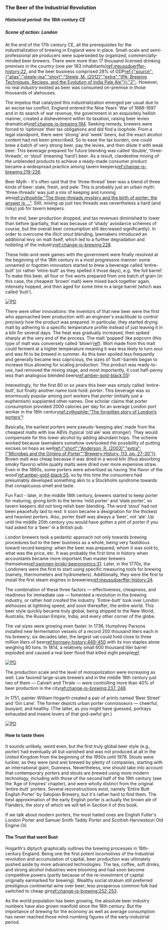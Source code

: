 ### The Beer of the Industrial Revolution
##### Historical period: the 18th century CE
##### Scene of action: London

At the end of the 17th century CE, all the prerequisites for the industrialization of brewing in England were in place. Small-scale and semi-professional ale producers were superseded by organized, commercially-minded beer brewers. There were more than 17 thousand licensed drinking premises in the country (one per 183 inhabitants)[ref:meussdoerffer-history:22](), and the beer business comprised 28% of GDP[ref:{"source":{"alias":"steele-ipa","short":"Steele, M. (2012)","extra":"IPA: Brewing Techniques, Recipes, and the Evolution of India Pale Ale"}}:"2":](). However, no real *industry* existed as beer was consumed on-premise in those thousands of alehouses.

The impetus that catalyzed this industrialization emerged per usual due to an excise tax conflict. England entered the Nine Years' War of 1688-1697 and in its search of war revenue, the government in an exquisitely hellish manner, created a dishevelment within its taxation, raising beer levies dramatically[ref:change-is-brewing:194](). Seeking remedy, brewers were forced to ‘optimize’ their tax obligations and did find a  loophole. From a legal standpoint, there were ‘strong’ and ‘week’ beers, but the exact alcohol content had not been prescribed. So to ease the tax burden, one could brew a batch of very strong beer, pay the levies, and then dilute it with weak beer. This beverage prepared for future blending was called ‘double’, ‘three-threads’, or ‘stout’ (meaning ‘hard’) beer. As a result, clandestine mixing of the unblended products to achieve a ready-made consumer product became a widespread practice among tavern keepers[ref:change-is-brewing:219-226]().

Beer Myth - It's often said that the ‘three-thread’ beer was a blend of three kinds of beer: stale, fresh, and pale. This is probably just an urban myth: ‘three-threads’ was just a mix of keeping and running ales[ref:zythophile:"The three-threads mystery and the birth of porter: the answer is …"](https://zythophile.co.uk/2015/06/05/the-three-threads-mystery-and-the-birth-of-porter-the-answer-is/). Still, mixing up just two threads was nevertheless a hard (and risky) job for tavern keepers.

In the end, beer production dropped, and tax revenues diminished to lower than before (partially, that was because of ‘shady’ avoidance schemes of course, but the overall beer consumption still decreased significantly). In order to overcome the illicit stout blending, lawmakers introduced an additional levy on malt itself, which led to a further degradation and hobbling of the industry[ref:change-is-brewing:228]().

These hide-and-seek games with the government were finally resolved at the beginning of the 18th century in a most progressive manner: some unnamed or fogotten innovators started to brew a beverage called ‘entire-butt’ (or rather ‘intire-butt’ as they spelled it those days), e.g. ‘the full barrel’. To make this beer, all four or five worts prepared from one batch of grain (in this case, the cheapest ‘brown’ malt) were mixed back together again, intensely hopped, and then aged for some time in a large barrel (which was called ‘butt’).

[![PD](/img/intire-butt.png "Paul Sandby, ‘The encampment in Hyde Park’, 1781. The sign states: ‘Pooles / Intire Butt Beer / Fine Ale & Amber’")](https://www.loc.gov/resource/cph.3a12532/)

There were other innovations: the inventors of that new beer were the first who approached beer production with an engineer's exactitude to control *precisely* how the product was prepared. In particular, they started drying malt by adhering to a specific temperature profile instead of just leaving it in a kiln for several days. The heat was gradually increased, then spiked sharply at the very end of the process. The malt ‘popped’ like popcorn (this type of malt was conversely called ‘blown’[ref](https://brewingbeerthehardway.wordpress.com/2017/12/27/blown-vs-brown-malt/)). Wort made from this malt could ferment at a higher temperature meaning it was less likely to turn sour and was fit to be brewed in summer. As this beer spoiled less frequently and generally became less capricious, the sizes of ‘butt’-barrels began to increase thus allowing for scaling production. This product was ready-to-use, had removed the mixing stage, and most importantly, it cost half-penny less than analogous blended beers[ref:amber-gold-black:55]()!

Interestingly, for the first 80 or so years this beer was simply called ‘entire-butt’, but finally another name took hold: *porter*. This beverage was so enormously popular among port workers that *porter* (initially just a euphemism) supplanted other names. One scholar claims that porter consumption provided 2000 calories per day for an average London port worker in the 18th century[ref:zythophile:"The forgotten story of London’s porters"](http://zythophile.co.uk/2007/11/02/the-forgotten-story-of-londons-porters/)!

Basically, the earliest porters were pseudo-‘keeping ales’ made from the cheapest malts with low ABVs (typical ‘old ale’ was stronger). They would compensate for this lower alcohol by adding abundant hops. The scheme worked because lawmakers somehow overlooked the possibility of putting excises on hops as well[ref:{"short":"Anderson, R. (2003)","extra":["Microbes and the Origins of Porter","Brewery History, 113, pp. 27-30"]}](http://www.breweryhistory.com/journal/archive/113/bh-113-027.html). Brown malt was cheap because it was dried in a wood kiln (thus absorbing smoky flavors) while quality malts were dried over more expensive straw. Even in the 1890s, some porters were advertised as having ‘the flavor of the wood’[ref:amber-gold-black:55](), so by this time the consumers had presumably developed something akin to a Stockholm syndrome towards that conspicuous smell and taste. 

Fun Fact - later, in the middle 18th century, brewers started to keep porter for maturing, giving birth to the terms ‘mild porter’ and ‘stale porter’, so tavern keepers did not long relish beer blending. The word ‘stout’ had not been peacefully laid to rest: it soon became a designation for the thickest and heaviest porters. Also, porter itself was always a ‘beer’, not ‘ale’. Up until the middle 20th century you would have gotten a pint of porter if you had asked for a ‘beer’ in a British pub.

London brewers took a pedantic approach not only towards brewing procedures but to the beer business as a whole, being very fastidious toward record keeping: when the beer was prepared, whom it was sold to, what was the price, etc. It was probably the first time in history when accountants became more important than master brewers themselves[ref:swinnen-briski-beeronomics:31](). Later, in the 1770s, the Londoners were the first to start using specific measuring tools for brewing (namely, thermometers and hydrometers). Additionally, they were the first to install the first steam engines in breweries[ref:meussdoerffer-history:24]().

The combination of these three factors — effectiveness, cheapness, and readiness for immediate use — fomented a revolution in the brewing industry, or rather *had created* the industry. ‘Entire-butt’ took over London alehouses at lightning speed, and soon thereafter, the entire world. This beer style quickly became truly global, being shipped to the New World, Australia, the Russian Empire, India, and every other corner of the globe. 

The vat sizes were growing even faster. In 1736, Humphrey Parsons installed new fermentation vessels of a record 200 thousand liters each in his brewery; six decades later, the largest vat could hold close to three million liters of beer[ref:hornsey-history:449-450]() with its iron staples alone weighing 80 tons. In 1814, a relatively small 600 thousand liter barrel exploded and caused a real beer flood that killed eight people[ref](https://en.wikipedia.org/wiki/London_Beer_Flood).

[![PD](/img/dore-great-vats.jpg "Gustave Doré, Blanchard Jerrold, ‘London, a pilgrimage. Chapter XVI, The town of malt. The great vats.’, 1873")]()

The production scale and the level of monopolization were increasing as well. Law favored large-scale brewers and in the middle 18th century just two of them — Calvert and Thrale — were controlling more than 40% of beer production in the city[ref:change-is-brewing:237, 248]().

In 1751, painter William Hogarth created a pair of prints named ‘Beer Street’ and ‘Gin Lane’. The former depicts urban porter connoisseurs — cheerful, buoyant, and healthy. (The latter, as you might have guessed, portrays exhausted and insane lovers of that god-awful gin.)

[![PD](/img/beer-street.jpg "William Hogarth, ‘Beer Street and Gin Lane’, 1751")]()

#### How to taste them

It sounds unlikely, weird even, but the first truly global beer style (e.g., porter) had eventually all but vanished and was not produced at all in the United Kingdom from the beginning of the 1950s until 1978. Stouts were luckier, as they were (and are) brewed by plenty of companies, starting with an international giant, Guinness. Nevertheless, one should take into account that contemporary porters and stouts are brewed using more modern technology, including with those of the second half of the 19th century (see the ‘Age of Empires’ chapter), and were wholly distinct from the original ‘entire-butt’ porters. Several reconstructions exist, namely ‘Entire Butt English Porter’ by Salopian Brewery, but it's rather hard to find them. The best approximation of the early English porter is actually the brown ale of Flanders, the story of which we will tell in Section II of this book.

If we talk about modern porters, the most hailed ones are English Fuller's London Porter and Samuel Smith Taddy Porter and Scottish Harviestoun Old Engine Oil.

#### The Trust that went Bust

Hogarth's diptych graphically outlines the brewing processes in 18th-century England. Being one the first potent locomotives of the Industrial revolution and accumulation of capital, beer production was ultimately pushed aside by more advanced technologies. The tea, coffee, soft drinks, and strong alcohol industries were blooming and had soon become competitive powers (partly because of the re-investment of capital originally earmarked for brewing). Wealthy social stratum still preferred prestigious continental wine over beer; less prosperous common folk had switched to cheap gin[ref:change-is-brewing:252-253]().

As the world population has been growing, the absolute beer industry numbers have also grown manifold since the 18th century. But the importance of brewing for the economy as well as average consumption has never reached those mind-numbing figures of the early-industrial period.